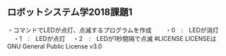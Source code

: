 ## ロボットシステム学2018課題1
・コマンドでLEDが点灯、点滅するプログラムを作成
　　・0　:　LEDが消灯
  　・1　:　LEDが点灯
  　・2　:　LEDが1秒間隔で点滅
#LICENSE
LICENSEはGNU General Public License v3.0
